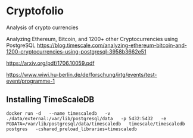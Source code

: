 # Cryptofolio
Analysis of crypto currencies

Analyzing Ethereum, Bitcoin, and 1200+ other Cryptocurrencies using PostgreSQL
https://blog.timescale.com/analyzing-ethereum-bitcoin-and-1200-cryptocurrencies-using-postgresql-3958b3662e51


https://arxiv.org/pdf/1706.10059.pdf

https://www.wiwi.hu-berlin.de/de/forschung/irtg/events/test-event/programme-1


## Installing TimeScaleDB

```
docker run -d   --name timescaledb   -v
./data/external:/var/lib/postgresql/data   -p 5432:5432   -e
PGDATA=/var/lib/postgresql/data/timescaledb   timescale/timescaledb
postgres   -cshared_preload_libraries=timescaledb
```
